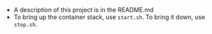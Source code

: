 - A description of this project is in the README.md
- To bring up the container stack, use `start.sh`. To bring it down, use `stop.sh`.
